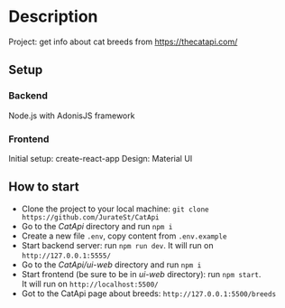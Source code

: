 # Description

Project: get info about cat breeds from https://thecatapi.com/

## Setup

### Backend

Node.js with AdonisJS framework

### Frontend

Initial setup: create-react-app
Design: Material UI

## How to start

- Clone the project to your local machine: `git clone https://github.com/JurateSt/CatApi`
- Go to the _CatApi_ directory and run `npm i`
- Create a new file `.env`, copy content from `.env.example`
- Start backend server: run `npm run dev`. It will run on `http://127.0.0.1:5555/`
- Go to the _CatApi/ui-web_ directory and run `npm i`
- Start frontend (be sure to be in _ui-web_ directory): run `npm start`. </br>
  It will run on `http://localhost:5500/`
- Got to the CatApi page about breeds: `http://127.0.0.1:5500/breeds`
